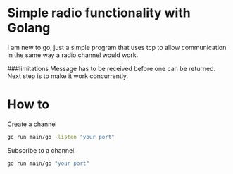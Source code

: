 # Simple radio functionality with Golang

I am new to go, just a simple program that uses tcp to allow communication in the same way a radio channel would work. 

###limitations
Message has to be received before one can be returned. 
Next step is to make it work concurrently.

# How to

Create a channel

```bash
go run main/go -listen "your port"
```

Subscribe to a channel

```bash
go run main/go "your port"
```

